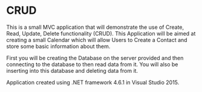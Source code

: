 # CRUD

This is  a small MVC application that will demonstrate the use of Create, Read, Update, Delete functionality (CRUD).
This Application will be aimed at creating a small Calendar which will allow Users to Create a Contact and store some basic information about them.

First you will be creating the Database on the server provided and then connecting to the database to then read data from it. 
You will also be inserting into this database and deleting data from it. 

Application created using .NET framework 4.6.1 in Visual Studio 2015.
